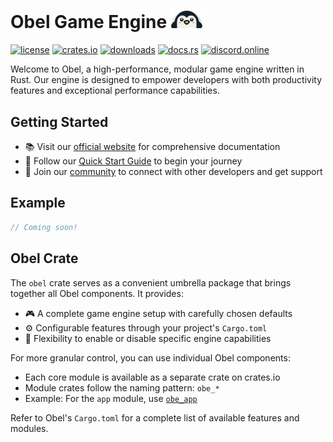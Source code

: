 # Obel Game Engine <img src="assets/bird-small.png" style="width: 10%; height: auto;" />

[![license](https://img.shields.io/badge/license-MIT%2FApache-blue.svg)](https://github.com/obelengine/obel#license)
[![crates.io](https://img.shields.io/crates/v/obel.svg)](https://crates.io/crates/obel)
[![downloads](https://img.shields.io/crates/d/obel.svg)](https://crates.io/crates/obel)
[![docs.rs](https://docs.rs/obel/badge.svg)](https://docs.rs/obel/latest/obel/)
[![discord.online](https://img.shields.io/discord/1335036405788971020.svg?label=&logo=discord&logoColor=ffffff&color=7389D8)](https://discord.gg/3jq8js8u)

Welcome to Obel, a high-performance, modular game engine written in Rust. Our engine is designed to empower developers with both productivity features and exceptional performance capabilities.

## Getting Started

- 📚 Visit our [official website](https://nita-obel.takulatech.net) for comprehensive documentation
- 🚀 Follow our [Quick Start Guide](https://nita-obel.takulatech.net/learn/quick-start/introduction) to begin your journey
- 💬 Join our [community](https://nita-obel.takulatech.net/community/) to connect with other developers and get support

## Example

```rust
// Coming soon!
```

## Obel Crate

The `obel` crate serves as a convenient umbrella package that brings together all Obel components. It provides:

- 🎮 A complete game engine setup with carefully chosen defaults
- ⚙️ Configurable features through your project's `Cargo.toml`
- 🔧 Flexibility to enable or disable specific engine capabilities

For more granular control, you can use individual Obel components:

- Each core module is available as a separate crate on crates.io
- Module crates follow the naming pattern: `obe_*`
- Example: For the `app` module, use [`obe_app`](https://docs.rs/nita-obel/obel_app/)

Refer to Obel's `Cargo.toml` for a complete list of available features and modules.
